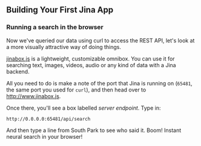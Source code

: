 ## Building Your First Jina App

### Running a search in the browser

Now we've queried our data using curl to access the REST API, let's look at a more visually attractive way of doing things.

[jinabox.js](https://github.com/jina-ai/jinabox.js/) is a lightweight, customizable omnibox. You can use it for searching text, images, videos, audio or any kind of data with a Jina backend.

All you need to do is make a note of the port that Jina is running on (`65481`, the same port you used for `curl`), and then head over to http://www.jinabox.js.

Once there, you'll see a box labelled *server endpoint*. Type in:
```
http://0.0.0.0:65481/api/search
```

And then type a line from South Park to see who said it. Boom! Instant neural search in your browser!
